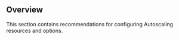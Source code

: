 ## Overview

This section contains recommendations for configuring Autoscaling resources and options.